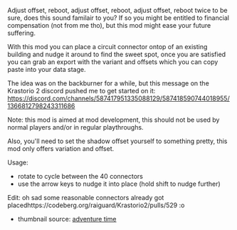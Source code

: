 Adjust offset, reboot, adjust offset, reboot, adjust offset, reboot twice to be sure, does this sound familair to you?
If so you might be entitled to financial compensation (not from me tho), but this mod might ease your future suffering.

With this mod you can place a circuit connector ontop of an existing building and nudge it around to find the sweet spot,
once you are satisfied you can grab an export with the variant and offsets which you can copy paste into your data stage.

The idea was on the backburner for a while, but this message on the Krastorio 2 discord pushed me to get started on it:
https://discord.com/channels/587417951335088129/587418590744018955/1366812798243311686

Note: this mod is aimed at mod development, this should not be used by normal players and/or in regular playthroughs.

Also, you'll need to set the shadow offset yourself to something pretty, this mod only offers variation and offset.

Usage:
- rotate to cycle between the 40 connectors
- use the arrow keys to nudge it into place (hold shift to nudge further)

Edit: oh sad some reasonable connectors already got placedhttps://codeberg.org/raiguard/Krastorio2/pulls/529 :o

- thumbnail source: [adventure time](https://youtu.be/xfVssMRb8Wg?t=19)
